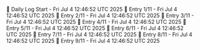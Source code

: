📅 Daily Log Start - Fri Jul  4 12:46:52 UTC 2025
📌 Entry 1/11 - Fri Jul  4 12:46:52 UTC 2025
📌 Entry 2/11 - Fri Jul  4 12:46:52 UTC 2025
📌 Entry 3/11 - Fri Jul  4 12:46:52 UTC 2025
📌 Entry 4/11 - Fri Jul  4 12:46:52 UTC 2025
📌 Entry 5/11 - Fri Jul  4 12:46:52 UTC 2025
📌 Entry 6/11 - Fri Jul  4 12:46:52 UTC 2025
📌 Entry 7/11 - Fri Jul  4 12:46:52 UTC 2025
📌 Entry 8/11 - Fri Jul  4 12:46:52 UTC 2025
📌 Entry 9/11 - Fri Jul  4 12:46:52 UTC 2025
